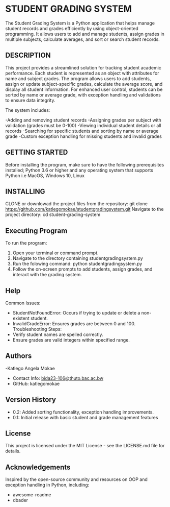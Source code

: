 # STUDENT GRADING SYSTEM

The Student Grading System is a Python application that helps manage student records and grades efficiently by using object-oriented programming. It allows users to add and manage students, assign grades in multiple subjects, calculate averages, and sort or search student records.

## DESCRIPTION
This project provides a streamlined solution for tracking student academic performance. Each student is represented as an object with attributes for name and subject grades. The program allows users to add students, assign or update subject-specific grades, calculate the average score, and display all student information. For enhanced user control, students can be sorted by name or average grade, with exception handling and validations to ensure data integrity.

The system includes:

-Adding and removing student records
-Assigning grades per subject with validation (grades must be 0-100)
-Viewing individual student details or all records
-Searching for specific students and sorting by name or average grade
-Custom exception handling for missing students and invalid grades

## GETTING STARTED
Before installing the program, make sure to have the following prerequisites installed;
Python 3.6 or higher and any operating system that supports Python i.e MacOS, Windows 10, Linux

## INSTALLING
CLONE or downlowad the project files from the repository:
git clone https://github.com/katlegomokae/studentgradingsystem.git
Navigate to the project directory:
cd student-grading-system

## Executing Program
To run the program:
1. Open your terminal or command prompt.
2. Navigate to the directory containing studentgradingsystem.py
3. Run the folowing command:
   python studentgradingsystem.py
4. Follow the on-screen prompts to add students, assign grades, and interact with the grading system.

## Help
Common Issues:
- StudentNotFoundError: Occurs if trying to update or delete a non-existent student.
- InvalidGradeError: Ensures grades are between 0 and 100.
Troubleshooting Steps:
- Verify student names are spelled correctly.
- Ensure grades are valid integers within specified range.

## Authors
-Katlego Angela Mokae
   - Contact Info: bida23-106@thuto.bac.ac.bw
   - GitHub: katlegomokae

## Version History
- 0.2: Added sorting functionality, exception handling improvements.
- 0.1: Initial release with basic student and grade management features

## License
This project is licensed under the MIT License - see the LICENSE.md file for details.

## Acknowledgements
Inspired by the open-source community and resources on OOP and exception handling in Python, including:
- awesome-readme
- dbader
